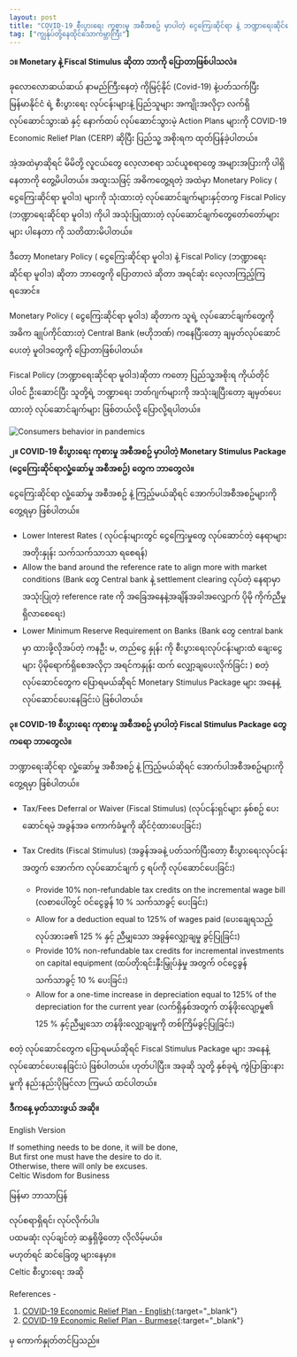 ```yaml
---
layout: post
title: "COVID-19 စီးပွားရေး ကုစားမှု အစီအစဥ် မှာပါတဲ့ ငွေကြေးဆိုင်ရာ နဲ့ ဘဏ္ဍာရေးဆိုင်ရာ လှုံ့ဆော်မှု အစီအစဥ်များ - Monetary and Fiscal Stimulus Package in Covid-19 Economics Relief Plans"
tag: ["ကျွန်ုပ်တို့နေထိုင်သောကမ္ဘာကြီး"]
---
```


**၁။ Monetary နဲ့ Fiscal Stimulus ဆိုတာ ဘာကို ပြောတာဖြစ်ပါသလဲ။**

ခုလောလောဆယ်ဆယ် နာမည်ကြီးနေတဲ့ ကိုမြင့်နိုင် (Covid-19) နဲ့ပတ်သက်ပြီး မြန်မာနိုင်ငံ ရဲ့ စီးပွားရေး လုပ်ငန်းများနဲ့ ပြည်သူများ အကျိုးအလိုငှာ လက်ရှိ လုပ်ဆောင်သွားဆဲ နှင့် နောက်ထပ် လုပ်ဆောင်သွားမဲ့ Action Plans များကို COVID-19 Economic Relief Plan (CERP) ဆိုပြီး ပြည်သူ့ အစိုးရက ထုတ်ပြန်ခဲ့ပါတယ်။

အဲ့အထဲမှာဆိုရင် မိမိတို့ လူငယ်တွေ လေ့လာစရာ သင်ယူစရာတွေ အများအပြားကို ပါရှိနေတာကို တွေ့မိပါတယ်။ အထူးသဖြင့် အဓိကတွေ့ရတဲ့ အထဲမှာ Monetary Policy ( ငွေကြေးဆိုင်ရာ မူဝါဒ) များကို သုံးထားတဲ့ လုပ်ဆောင်ချက်များနှင့်တကွ Fiscal Policy (ဘဏ္ဍာရေးဆိုင်ရာ မူဝါဒ) ကိုပါ အသုံးပြုထားတဲ့ လုပ်ဆောင်ချက်တွေတော်တော်များများ ပါနေတာ ကို သတိထားမိပါတယ်။
<!-- more -->

ဒီတော့ Monetary Policy ( ငွေကြေးဆိုင်ရာ မူဝါဒ) နဲ့ Fiscal Policy (ဘဏ္ဍာရေးဆိုင်ရာ မူဝါဒ) ဆိုတာ ဘာတွေကို ပြောတာလဲ ဆိုတာ အရင်ဆုံး လေ့လာကြည့်ကြရအောင်။

Monetary Policy ( ငွေကြေးဆိုင်ရာ မူဝါဒ) ဆိုတာက သူရဲ့ လုပ်ဆောင်ချက်တွေကို အဓိက ချုပ်ကိုင်ထားတဲ့ Central Bank (ဗဟိုဘဏ်) ကနေပြီးတော့ ချမှတ်လုပ်ဆောင်ပေးတဲ့ မူဝါဒတွေကို ပြောတာဖြစ်ပါတယ်။

Fiscal Policy (ဘဏ္ဍာရေးဆိုင်ရာ မူဝါဒ)ဆိုတာ ကတော့ ပြည်သူ့အစိုးရ ကိုယ်တိုင် ပါဝင် ဦးဆောင်ပြီး သူတို့ရဲ့ ဘဏ္ဍာရေး ဘတ်ဂျက်များကို အသုံးချပြီးတော့ ချမှတ်ပေးထားတဲ့ လုပ်ဆောင်ချက်များ ဖြစ်တယ်လို့ ပြောလို့ရပါတယ်။

<img src="http://drive.google.com/uc?export=view&id=1P6iGSpNbjCsRGKNNfN0GMxlbSjHOQjFe" alt="Consumers behavior in pandemics">

**၂။ COVID-19 စီးပွားရေး ကုစားမှု အစီအစဥ် မှာပါတဲ့ Monetary Stimulus Package (ငွေကြေးဆိုင်ရာလှုံ့ဆော်မှု အစီအစဥ်) တွေက ဘာတွေလဲ။**

ငွေကြေးဆိုင်ရာ လှုံ့ဆော်မှု အစီအစဥ် နဲ့ ကြည့်မယ်ဆိုရင် အောက်ပါအစီအစဥ်များကို တွေ့ရမှာ ဖြစ်ပါတယ်။
- Lower Interest Rates ( လုပ်ငန်းများတွင် ငွေကြေးမှုတွေ လုပ်ဆောင်တဲ့ နေရာများ အတိုးနှုန်း သက်သက်သာသာ ရစေရန်)
- Allow the band around the reference rate to align more with market conditions (Bank တွေ Central bank နဲ့ settlement clearing လုပ်တဲ့ နေရာမှာ အသုံးပြုတဲ့ reference rate ကို အခြေအနေနဲ့အချိန်အခါအလျှောက် ပိုမို ကိုက်ညီမှု ရှိလာစေရေး)
- Lower Minimum Reserve Requirement on Banks (Bank တွေ central bank မှာ ထားဖို့လိုအပ်တဲ့ ကနဦး မ, တည်ငွေ နှုန်း ကို စီးပွားရေးလုပ်ငန်းများထံ ချေးငွေ များ ပိုမိုရောက်ရှိစေအလိုငှာ အရင်ကနှုန်း ထက် လျှော့ချပေးလိုက်ခြင်း ) စတဲ့ လုပ်ဆောင်တွေက ပြောရမယ်ဆိုရင် Monetary Stimulus Package များ အနေနဲ့ လုပ်ဆောင်ပေးနေခြင်းပဲ ဖြစ်ပါတယ်။

**၃။ COVID-19 စီးပွားရေး ကုစားမှု အစီအစဥ် မှာပါတဲ့ Fiscal Stimulus Package တွေကရော ဘာတွေလဲ။**

ဘဏ္ဍာရေးဆိုင်ရာ လှုံ့ဆော်မှု အစီအစဥ် နဲ့ ကြည့်မယ်ဆိုရင် အောက်ပါအစီအစဥ်များကို တွေ့ရမှာ ဖြစ်ပါတယ်။
- Tax/Fees Deferral or Waiver (Fiscal Stimulus) (လုပ်ငန်းရှင်များ နှစ်စဥ် ပေးဆောင်ရမဲ့ အခွန်အခ ကောက်ခံမှုကို ဆိုင်ငံ့ထားပေးခြင်း)
- Tax Credits (Fiscal Stimulus) (အခွန်အခနဲ့ ပတ်သက်ပြီးတော့ စီးပွားရေးလုပ်ငန်းအတွက် အောက်က လုပ်ဆောင်ချက် ၄ ရပ်ကို လုပ်ဆောင်ပေးခြင်း)

    * Provide 10% non-refundable tax credits on the incremental wage bill (လစာပေါ်တွင် ဝင်ငွေခွန် 10 % သက်သာခွင့် ပေးခြင်း)
    * Allow for a deduction equal to 125% of wages paid (ပေးချေရသည့် လုပ်အားခ၏ 125 % နှင့် ညီမျှသော အခွန်လျှော့ချမှု ခွင့်ပြုခြင်း)
    * Provide 10% non-refundable tax credits for incremental investments on capital equipment (ထပ်တိုးရင်းနှီးမြှုပ်နှံမှု အတွက် ဝင်ငွေခွန် သက်သာခွင့် 10 % ပေးခြင်း)
    * Allow for a one-time increase in depreciation equal to 125% of the depreciation for the current year (လက်ရှိနှစ်အတွက် တန်ဖိုးလျော့မှု၏ 125 % နှင့်ညီမျှသော တန်ဖိုးလျှော့ချမှုကို တစ်ကြိမ်ခွင့်ပြုခြင်း)

စတဲ့ လုပ်ဆောင်တွေက ပြောရမယ်ဆိုရင် Fiscal Stimulus Package များ အနေနဲ့ လုပ်ဆောင်ပေးနေခြင်းပဲ ဖြစ်ပါတယ်။
ဟုတ်ပါပြီး။ အခုဆို သူတို့ နှစ်ခုရဲ့ ကွဲပြာခြားနားမှုကို နည်းနည်းပိုမြင်လာ ကြမယ် ထင်ပါတယ်။

**ဒီကနေ့ မှတ်သားဖွယ် အဆို။**

English Version

If something needs to be done, it will be done,<br />
But first one must have the desire to do it.<br />
Otherwise, there will only be excuses.<br />
Celtic Wisdom for Business

မြန်မာ ဘာသာပြန်

လုပ်စရာရှိရင်၊ လုပ်လိုက်ပါ။<br />
ပထမဆုံး လုပ်ချင်တဲ့ ဆန္ဒရှိဖို့တော့ လိုလိမ့်မယ်။<br />
မဟုတ်ရင် ဆင်ခြေတွ များနေမှာ။<br />
Celtic စီးပွားရေး အဆို

References -
1. [COVID-19 Economic Relief Plan - English](https://drive.google.com/file/d/1G2VkkkYcPmwGtDzFUhCT2o-XMD28iiJs/view){:target="_blank"}
2. [COVID-19 Economic Relief Plan - Burmese](https://drive.google.com/file/d/12iIXLelUToqgdkKcVJQaGDR4KliUxUZc/view){:target="_blank"}

မှ ကောက်နှုတ်တင်ပြသည်။
